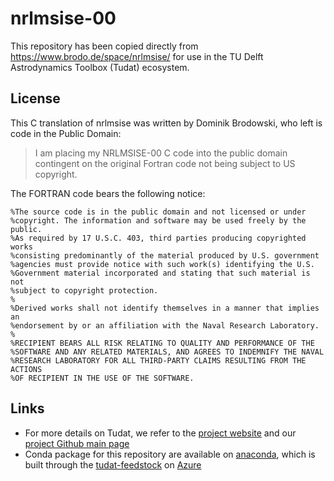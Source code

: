 # nrlmsise-00

This repository has been copied directly from https://www.brodo.de/space/nrlmsise/ for use in the TU Delft Astrodynamics Toolbox (Tudat) ecosystem.

## License

This C translation of nrlmsise was written by Dominik Brodowski, who left is code in the Public Domain:

> I am placing my NRLMSISE-00 C code into the public domain
> contingent on the original Fortran code not being subject
> to US copyright.

The FORTRAN code bears the following notice:

```
%The source code is in the public domain and not licensed or under
%copyright. The information and software may be used freely by the public.
%As required by 17 U.S.C. 403, third parties producing copyrighted works
%consisting predominantly of the material produced by U.S. government
%agencies must provide notice with such work(s) identifying the U.S.
%Government material incorporated and stating that such material is not
%subject to copyright protection.
%
%Derived works shall not identify themselves in a manner that implies an
%endorsement by or an affiliation with the Naval Research Laboratory.
%
%RECIPIENT BEARS ALL RISK RELATING TO QUALITY AND PERFORMANCE OF THE
%SOFTWARE AND ANY RELATED MATERIALS, AND AGREES TO INDEMNIFY THE NAVAL
%RESEARCH LABORATORY FOR ALL THIRD-PARTY CLAIMS RESULTING FROM THE ACTIONS
%OF RECIPIENT IN THE USE OF THE SOFTWARE.
```

## Links

* For more details on Tudat, we refer to the [project website](https://docs.tudat.space/en/latest/) and our [project Github main page](https://github.com/tudat-team)
* Conda package for this repository are available on [anaconda](anaconda.org/tudat-team/nrlmsise-00/), which is built through the [tudat-feedstock](https://github.com/tudat-team/nrlmsise-00-feedstock) on [Azure](https://dev.azure.com/tudat-team/feedstock-builds/_build?definitionId=7)


